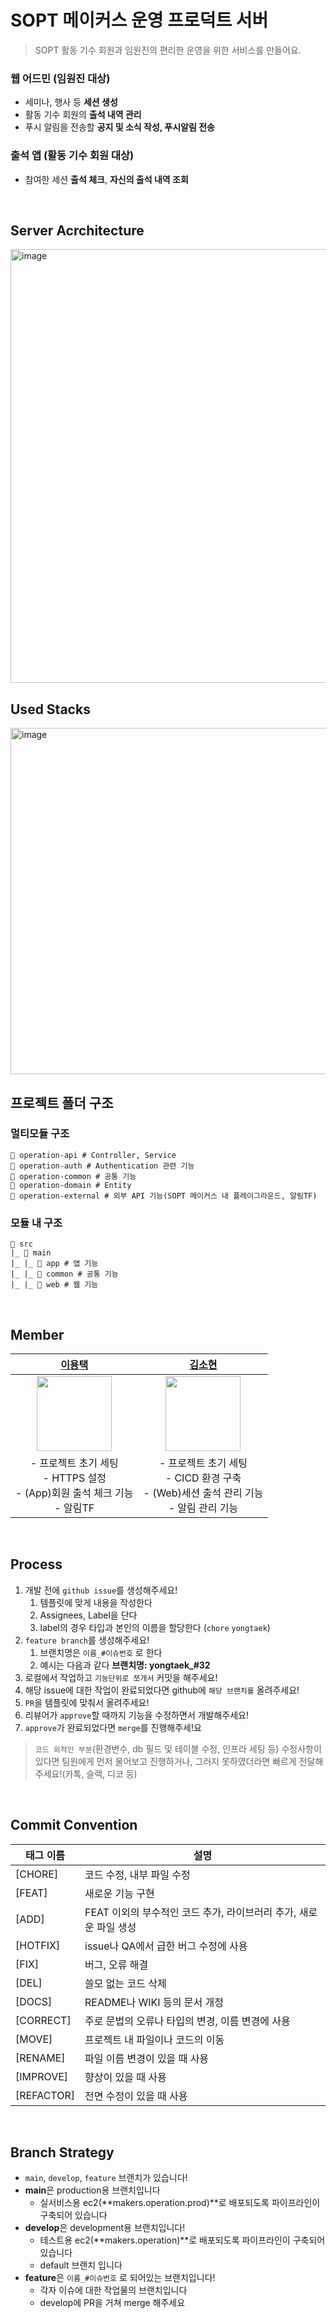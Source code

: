 # SOPT 메이커스 운영 프로덕트 서버
> SOPT 활동 기수 회원과 임원진의 편리한 운영을 위한 서비스를 만들어요.

### 웹 어드민 (임원진 대상)
- 세미나, 행사 등 **세션 생성**
- 활동 기수 회원의 **출석 내역 관리**
- 푸시 알림을 전송할 **공지 및 소식 작성, 푸시알림 전송**

### 출석 앱 (활동 기수 회원 대상)
- 참여한 세션 **출석 체크**, **자신의 출석 내역 조회**

<br/>

## Server Acrchitecture

<img width="694" alt="image" src="https://github.com/sopt-makers/sopt-operation-backend/assets/55437339/af911c45-30b7-4f92-b096-5c0ad27fbe4c">

<br/>

## Used Stacks
<img width="554" alt="image" src="https://github.com/sopt-makers/sopt-operation-backend/assets/55437339/a31ac432-ded8-4db0-acf0-f1c653067a33">

<br/>

## 프로젝트 폴더 구조
### 멀티모듈 구조
```
📁 operation-api # Controller, Service
📁 operation-auth # Authentication 관련 기능
📁 operation-common # 공통 기능
📁 operation-domain # Entity
📁 operation-external # 외부 API 기능(SOPT 메이커스 내 플레이그라운드, 알림TF)
```

### 모듈 내 구조
```
📁 src
|_ 📁 main
|_ |_ 📁 app # 앱 기능
|_ |_ 📁 common # 공통 기능
|_ |_ 📁 web # 웹 기능
```

<br/>

## Member

| [이용택](https://github.com/dragontaek-lee)| [김소현](https://github.com/thguss)|
|:-----:|:------:|
| <img width="120" height="120" src="https://user-images.githubusercontent.com/55437339/236619788-8e1ec0be-9158-452c-88b9-fe18e227586c.png"> | <img width="120" height="120" src="https://user-images.githubusercontent.com/55437339/236619930-7cad7853-1eb8-45a7-88f7-8ca196124b42.png"> |
|- 프로젝트 초기 세팅 <br/> - HTTPS 설정<br/> - (App)회원 출석 체크 기능<br/> - 알림TF|- 프로젝트 초기 세팅<br/> - CICD 환경 구축<br/> - (Web)세션 출석 관리 기능<br/> - 알림 관리 기능|


<br/>

## Process
1. 개발 전에 `github issue`를 생성해주세요!
    1. 템플릿에 맞게 내용을 작성한다
    2. Assignees, Label을 단다
    3. label의 경우 타입과 본인의 이름을 할당한다 (`chore` `yongtaek`)
2. `feature branch`를 생성해주세요!
    1. 브랜치명은 `이름_#이슈번호` 로 한다
    2. 예시는 다음과 같다 **브랜치명: yongtaek_#32**
3. 로컬에서 작업하고 `기능단위로 쪼개서` 커밋을 해주세요!
4. 해당 issue에 대한 작업이 완료되었다면 github에 `해당 브랜치를` 올려주세요!
5. `PR`을 템플릿에 맞춰서 올려주세요!
6. 리뷰어가 `approve`할 때까지 기능을 수정하면서 개발해주세요!
7. `approve`가 완료되었다면 `merge`를 진행해주세!요

> `코드 외적인 부분`(환경변수, db 필드 및 테이블 수정, 인프라 세팅 등) 수정사항이 있다면 팀원에게 먼저 물어보고 진행하거나, 그러지 못하였더라면 빠르게 전달해주세요!(카톡, 슬랙, 디코 등)

<br/>

## Commit Convention
| 태그 이름 | 설명 |
| --- | --- |
| [CHORE] | 코드 수정, 내부 파일 수정 |
| [FEAT] | 새로운 기능 구현 |
| [ADD] | FEAT 이외의 부수적인 코드 추가, 라이브러리 추가, 새로운 파일 생성 |
| [HOTFIX] | issue나 QA에서 급한 버그 수정에 사용 |
| [FIX] | 버그, 오류 해결 |
| [DEL] | 쓸모 없는 코드 삭제 |
| [DOCS] | README나 WIKI 등의 문서 개정 |
| [CORRECT] | 주로 문법의 오류나 타입의 변경, 이름 변경에 사용 |
| [MOVE] | 프로젝트 내 파일이나 코드의 이동 |
| [RENAME] | 파일 이름 변경이 있을 때 사용 |
| [IMPROVE] | 향상이 있을 때 사용 |
| [REFACTOR] | 전면 수정이 있을 때 사용 |

<br/>

## Branch Strategy
- `main`, `develop`, `feature` 브랜치가 있습니다!
- **main**은 production용 브랜치입니다
    - 실서비스용 ec2(**makers.operation.prod)**로 배포되도록 파이프라인이 구축되어 있습니다
- **develop**은 development용 브랜치입니다!
    - 테스트용 ec2(**makers.operation)**로 배포되도록 파이프라인이 구축되어 있습니다
    - default 브랜치 입니다
- **feature**은 `이름_#이슈번호` 로 되어있는 브랜치입니다!
    - 각자 이슈에 대한 작업물의 브랜치입니다
    - develop에 PR을 거쳐 merge 해주세요

